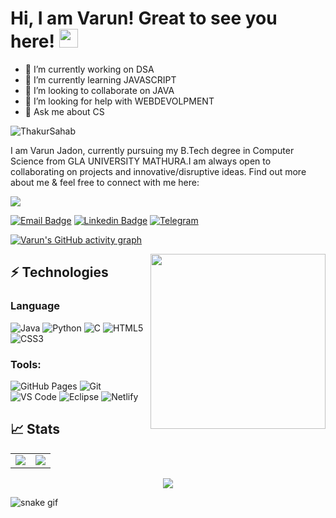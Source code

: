 # Hi, I am Varun! Great to see you here! <img src="https://raw.githubusercontent.com/thepranaygupta/thepranaygupta/main/src/wave.gif" width="30px">

- 🔭 I’m currently working on DSA 
- 🌱 I’m currently learning JAVASCRIPT
- 👯 I’m looking to collaborate on JAVA
- 🤔 I’m looking for help with WEBDEVOLPMENT
- 💬 Ask me about CS

<p align="left"> <img src="https://komarev.com/ghpvc/?username=ThakurSahab0&label=Profile%20views&color=0e75b6&style=flat" alt="ThakurSahab" /> 
</p>

I am Varun Jadon, currently pursuing my B.Tech degree in Computer Science from GLA UNIVERSITY MATHURA.I am always open to collaborating on projects and innovative/disruptive ideas. Find out more about me & feel free to connect with me here:
<!-- Typing SVG by dhruv01234 - https://github.com/dhruv01234/readme-typing-svg -->
<p align="center">
  
  <a href="https://github.com/ThakurSahab0/readme-typing-svg"><img src="https://readme-typing-svg.herokuapp.com/?lines=Young-Hustler%20from%20INDIA!;Inexorable;Always%20learning%20new%20things.&font=Fira%20Code&center=true&width=440&height=45&color=61CC8C&vCenter=true&size=22"></a>
</p>

[![Email Badge](https://img.shields.io/badge/-Email-c14438?style=flat-square&logo=Gmail&logoColor=white&link=mailto:varunjadon.se@gmail.com)](mailto:varunjadon.se@gmail.com)
[![Linkedin Badge](https://img.shields.io/badge/-LinkedIn-blue?style=flat-square&logo=Linkedin&logoColor=white&link=https://www.linkedin.com/in/varun-jadon-280b5721a/)](https://www.linkedin.com/in/varun-jadon-280b5721a/)
[![Telegram](https://img.shields.io/badge/-Telegram-blue?style=flat-square&logo=Telegram&logoColor=white)](https://t.me/varunjadon/)


[![Varun's GitHub activity graph](https://activity-graph.herokuapp.com/graph?username=ThakurSahab0&theme=xcode)](https://github.com/ThakurSahab0)

<img align='right' src="https://user-images.githubusercontent.com/64855541/133657615-ccb22336-f4db-408e-bc30-af7ff09608e7.png" width="280">

## ⚡ Technologies

### Language

![Java](https://img.shields.io/badge/-java-E34A86?style=flat-square&logo=java)
![Python](https://img.shields.io/badge/-Python-black?style=flat-square&logo=Python)
![C](https://img.shields.io/badge/-C-00599C?style=flat-square&logo=c)
![HTML5](https://img.shields.io/badge/-HTML5-E34F26?style=flat-square&logo=html5&logoColor=white)
![CSS3](https://img.shields.io/badge/-CSS3-1572B6?style=flat-square&logo=css3)




### Tools:

![GitHub Pages](https://img.shields.io/badge/GitHub%20Pages-%23327FC7.svg?logo=github&style=flat-square&logoColor=white)
![Git](https://img.shields.io/badge/-Git-black?style=flat-square&logo=git)
![VS Code](https://img.shields.io/badge/-VS%20Code-007ACC?style=flat-square&logo=visual-studio-code)
![Eclipse](https://img.shields.io/badge/Eclipse-2C2255?style=flat-square&logo=eclipse&logoColor=white)
![Netlify](https://img.shields.io/badge/-Netlify-%2300C7B7?style=flat-square&logo=netlify&logoColor=ffffff)
<!-- ![DigitalOcean](https://img.shields.io/badge/-Digital%20Ocean-darkblue?style=flat-square&logo=digitalocean) -->

## 📈 Stats

<table>
<tr>
<td>
<img src="https://github-readme-stats.vercel.app/api?username=ThakurSahab0&include_all_commits=true&count_private=true&show_icons=true&line_height=20&theme=tokyonight"/>
<td><img src="https://github-readme-stats.vercel.app/api/top-langs?username=ThakurSahab0&show_icons=true&locale=en&layout=compact&theme=tokyonight" />
</td>
</tr>
</table>
<p align="center">
<img align="center" src="https://github-readme-streak-stats.herokuapp.com/?user=ThakurSahab0&theme=tokyonight" />
</p>


![snake gif](https://github.com/ThakurSahab0/ThakurSahab0/blob/output/github-contribution-grid-snake.gif)


<!-- ![Amazon AWS](https://img.shields.io/badge/Amazon%20AWS-232F3E?style=flat-square&logo=amazon-aws)
![Microsoft Azure](https://img.shields.io/badge/Microsoft%20Azure-232F7E?style=flat-square&logo=microsoft-azure)
![Google Cloud](https://img.shields.io/badge/Google%20Cloud-black?style=flat-square&logo=google-cloud)
![Docker](https://img.shields.io/badge/-Docker-black?style=flat-square&logo=docker) -->
<!-- ![Postman](https://img.shields.io/badge/Postman-FF6C37?logo=postman&logoColor=white) -->
